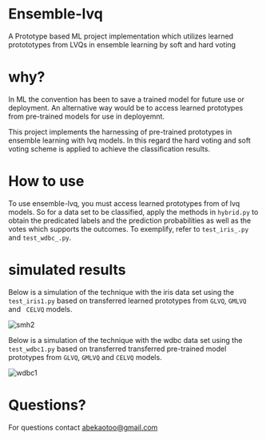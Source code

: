 # Ensemble-lvq
A Prototype based ML project implementation which utilizes learned protototypes from LVQs in ensemble learning by soft and hard voting

# why?
In ML the convention has been to save a trained model for future use or deployment. An alternative way would be to access learned prototypes from pre-trained models
for use in deployemnt.

This project implements the harnessing of pre-trained prototypes in ensemble learning with lvq models. In this regard the hard voting and soft voting scheme is applied to achieve the classification results. 

# How to use
To use ensemble-lvq, you must access learned prototypes from of lvq models. So for a data set to be classified, apply the methods in ```hybrid.py``` to obtain the predicated labels and the prediction probabilities as well as the votes which supports the outcomes. To exemplify, refer to ```test_iris_.py```  and ```test_wdbc_.py```. 


# simulated results
Below is a simulation of the technique with the iris data set using the ```test_iris1.py``` based on transferred learned prototypes from ```GLVQ```, ```GMLVQ``` and ``` CELVQ``` models.


![smh2](https://user-images.githubusercontent.com/82911284/166449818-27cad0f9-2b59-4159-9bbc-635d8b2a3edb.png)


Below is a simulation of the technique with the wdbc data set using the ```test_wdbc1.py``` based on transferred transferred pre-trained model prototypes from ```GLVQ```, ```GMLVQ``` and ```CELVQ``` models.

![wdbc1](https://user-images.githubusercontent.com/82911284/166610528-93c3dd63-fdd4-4b53-89e5-bce4bf932fe5.png)



# Questions?
For questions contact abekaotoo@gmail.com


